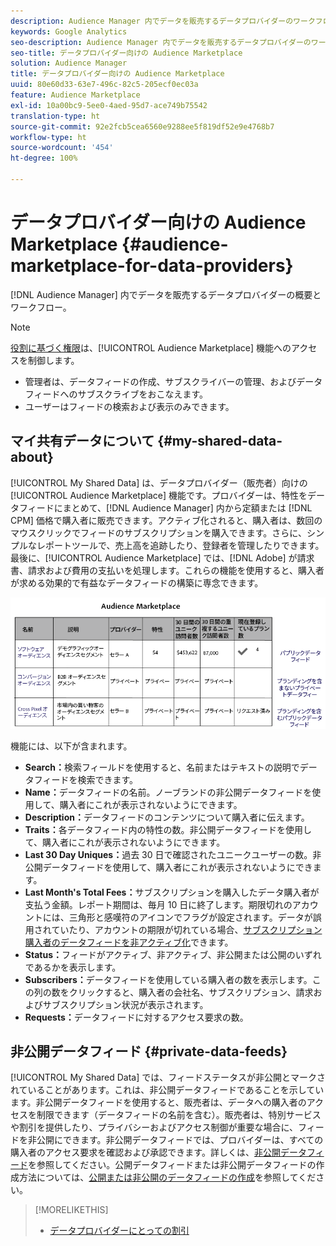 ```yaml
---
description: Audience Manager 内でデータを販売するデータプロバイダーのワークフローの概要です。
keywords: Google Analytics
seo-description: Audience Manager 内でデータを販売するデータプロバイダーのワークフローの概要です。
seo-title: データプロバイダー向けの Audience Marketplace
solution: Audience Manager
title: データプロバイダー向けの Audience Marketplace
uuid: 80e60d33-63e7-496c-82c5-205ecf0ec03a
feature: Audience Marketplace
exl-id: 10a00bc9-5ee0-4aed-95d7-ace749b75542
translation-type: ht
source-git-commit: 92e2fcb5cea6560e9288ee5f819df52e9e4768b7
workflow-type: ht
source-wordcount: '454'
ht-degree: 100%

---
```


# データプロバイダー向けの Audience Marketplace {#audience-marketplace-for-data-providers}

[!DNL Audience Manager] 内でデータを販売するデータプロバイダーの概要とワークフロー。

<!-- c_marketplace_provider.xml -->

>[!NOTE]
>
>[役割に基づく権限](../../../reporting/reports-dashboard.md)は、[!UICONTROL Audience Marketplace] 機能へのアクセスを制御します。
>
>* 管理者は、データフィードの作成、サブスクライバーの管理、およびデータフィードへのサブスクライブをおこなえます。
>* ユーザーはフィードの検索および表示のみできます。


## マイ共有データについて {#my-shared-data-about}

[!UICONTROL My Shared Data] は、データプロバイダー（販売者）向けの [!UICONTROL Audience Marketplace] 機能です。プロバイダーは、特性をデータフィードにまとめて、[!DNL Audience Manager] 内から定額または [!DNL CPM] 価格で購入者に販売できます。アクティブ化されると、購入者は、数回のマウスクリックでフィードのサブスクリプションを購入できます。さらに、シンプルなレポートツールで、売上高を追跡したり、登録者を管理したりできます。最後に、[!UICONTROL Audience Marketplace] では、[!DNL Adobe] が請求書、請求および費用の支払いを処理します。これらの機能を使用すると、購入者が求める効果的で有益なデータフィードの構築に専念できます。

![](assets/seller_marketplace.png)

<!-- c_myshared_data.xml -->

機能には、以下が含まれます。

* **Search：**&#x200B;検索フィールドを使用すると、名前またはテキストの説明でデータフィードを検索できます。
* **Name：**&#x200B;データフィードの名前。ノーブランドの非公開データフィードを使用して、購入者にこれが表示されないようにできます。
* **Description：**&#x200B;データフィードのコンテンツについて購入者に伝えます。
* **Traits：**&#x200B;各データフィード内の特性の数。非公開データフィードを使用して、購入者にこれが表示されないようにできます。
* **Last 30 Day Uniques：**&#x200B;過去 30 日で確認されたユニークユーザーの数。非公開データフィードを使用して、購入者にこれが表示されないようにできます。
* **Last Month&#39;s Total Fees：**&#x200B;サブスクリプションを購入したデータ購入者が支払う金額。レポート期間は、毎月 10 日に終了します。期限切れのアカウントには、三角形と感嘆符のアイコンでフラグが設定されます。データが誤用されていたり、アカウントの期限が切れている場合、[サブスクリプション購入者のデータフィードを非アクティブ化](../../../features/audience-marketplace/marketplace-data-providers/marketplace-create-manage-feeds.md#deactivate-data-feed)できます。
* **Status：**&#x200B;フィードがアクティブ、非アクティブ、非公開または公開のいずれであるかを表示します。
* **Subscribers：**&#x200B;データフィードを使用している購入者の数を表示します。この列の数をクリックすると、購入者の会社名、サブスクリプション、請求およびサブスクリプション状況が表示されます。
* **Requests：**&#x200B;データフィードに対するアクセス要求の数。

## 非公開データフィード {#private-data-feeds}

[!UICONTROL My Shared Data] では、フィードステータスが非公開とマークされていることがあります。これは、非公開データフィードであることを示しています。非公開データフィードを使用すると、販売者は、データへの購入者のアクセスを制限できます（データフィードの名前を含む）。販売者は、特別サービスや割引を提供したり、プライバシーおよびアクセス制御が重要な場合に、フィードを非公開にできます。非公開データフィードでは、プロバイダーは、すべての購入者のアクセス要求を確認および承認できます。詳しくは、[非公開データフィード](../../../features/audience-marketplace/marketplace-private-feeds.md)を参照してください。公開データフィードまたは非公開データフィードの作成方法については、[公開または非公開のデータフィードの作成](../../../features/audience-marketplace/marketplace-data-providers/marketplace-create-manage-feeds.md#create-public-private-data-feed)を参照してください。

>[!MORELIKETHIS]
>
>* [データプロバイダーにとっての割引](../../../features/audience-marketplace/marketplace-data-providers/marketplace-create-manage-feeds.md#discounts)

